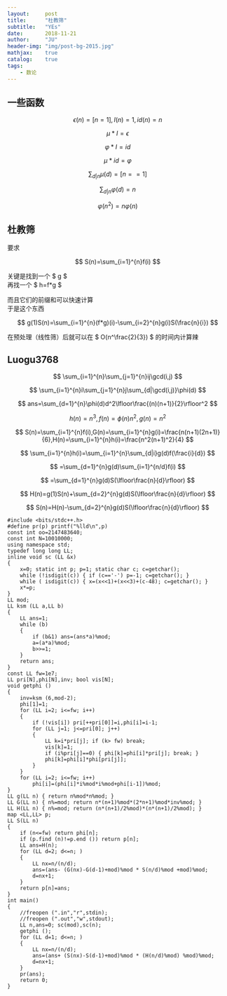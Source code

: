 ```yaml
---
layout:     post
title:      "杜教筛"
subtitle:   "YEs"
date:       2018-11-21
author:     "JU"
header-img: "img/post-bg-2015.jpg"
mathjax:    true
catalog:    true
tags:
    - 数论
---
```

## 一些函数

$$
\epsilon(n)=[n=1],I(n)=1,id(n)=n
$$

$$
\mu * I = \epsilon
$$

$$
\varphi*I=id
$$

$$
\mu*id=\varphi
$$

$$
\sum_{d|n}\mu(d)=[n==1]
$$

$$
\sum_{d|n}\varphi(d)=n
$$

$$
\varphi(n^2)=n\varphi(n)
$$


## 杜教筛
要求

$$
S(n)=\sum_{i=1}^{n}f(i)
$$

关键是找到一个 $ g $  
再找一个 $ h=f*g $  

而且它们的前缀和可以快速计算  
于是这个东西

$$
g(1)S(n)=\sum_{i=1}^{n}(f*g)(i)-\sum_{i=2}^{n}g(i)S(\frac{n}{i})
$$

在预处理（线性筛）后就可以在 $ O(n^\frac{2}{3}) $ 的时间内计算辣

## Luogu3768
$$
\sum_{i=1}^{n}\sum_{j=1}^{n}ij\gcd(i,j)
$$


$$
\sum_{i=1}^{n}i\sum_{j=1}^{n}j\sum_{d|\gcd(i,j)}\phi(d)
$$


$$
ans=\sum_{d=1}^{n}\phi(d)d^2\lfloor\frac{(n)(n+1)}{2}\rfloor^2
$$


$$
h(n)=n^3,f(n)=\phi(n)n^2,g(n)=n^2
$$


$$
S(n)=\sum_{i=1}^{n}f(i),G(n)=\sum_{i=1}^{n}g(i)=\frac{n(n+1)(2n+1)}{6},H(n)=\sum_{i=1}^{n}h(i)=\frac{n^2(n+1)^2}{4}
$$


$$
\sum_{i=1}^{n}h(i)=\sum_{i=1}^{n}\sum_{d|i}g(d)f(\frac{i}{d})
$$


$$
=\sum_{d=1}^{n}g(d)\sum_{i=1}^{n/d}f(i)
$$


$$
=\sum_{d=1}^{n}g(d)S(\lfloor\frac{n}{d}\rfloor)
$$


$$
H(n)=g(1)S(n)+\sum_{d=2}^{n}g(d)S(\lfloor\frac{n}{d}\rfloor)
$$


$$
S(n)=H(n)-\sum_{d=2}^{n}g(d)S(\lfloor\frac{n}{d}\rfloor)
$$

    #include <bits/stdc++.h>
    #define pr(p) printf("%lld\n",p)
    const int oo=2147483640;
    const int N=10010000;
    using namespace std;
    typedef long long LL;
    inline void sc (LL &x)
    {
        x=0; static int p; p=1; static char c; c=getchar();
        while (!isdigit(c)) { if (c=='-') p=-1; c=getchar(); }
        while ( isdigit(c)) { x=(x<<1)+(x<<3)+(c-48); c=getchar(); }
        x*=p;
    }
    LL mod;
    LL ksm (LL a,LL b)
    {
        LL ans=1;
        while (b)
        {
            if (b&1) ans=(ans*a)%mod;
            a=(a*a)%mod;
            b>>=1;
        }
        return ans;
    }
    const LL fw=1e7;
    LL pri[N],phi[N],inv; bool vis[N];
    void getphi ()
    {
        inv=ksm (6,mod-2);
        phi[1]=1;
        for (LL i=2; i<=fw; i++)
        {
            if (!vis[i]) pri[++pri[0]]=i,phi[i]=i-1;
            for (LL j=1; j<=pri[0]; j++)
            {
                LL k=i*pri[j]; if (k> fw) break;
                vis[k]=1;
                if (i%pri[j]==0) { phi[k]=phi[i]*pri[j]; break; }
                phi[k]=phi[i]*phi[pri[j]];
            }
        }
        for (LL i=2; i<=fw; i++)
            phi[i]=(phi[i]*i%mod*i%mod+phi[i-1])%mod;
    }
    LL g(LL n) { return n%mod*n%mod; }
    LL G(LL n) { n%=mod; return n*(n+1)%mod*(2*n+1)%mod*inv%mod; }
    LL H(LL n) { n%=mod; return (n*(n+1)/2%mod)*(n*(n+1)/2%mod); }
    map <LL,LL> p;
    LL S(LL n)
    {
        if (n<=fw) return phi[n];
        if (p.find (n)!=p.end ()) return p[n];
        LL ans=H(n);
        for (LL d=2; d<=n; )
        {
            LL nx=n/(n/d);
            ans=(ans- (G(nx)-G(d-1)+mod)%mod * S(n/d)%mod +mod)%mod;
            d=nx+1;
        }
        return p[n]=ans;
    }
    int main()
    {
        //freopen (".in","r",stdin);
        //freopen (".out","w",stdout);
        LL n,ans=0; sc(mod),sc(n);
        getphi ();
        for (LL d=1; d<=n; )
        {
            LL nx=n/(n/d);
            ans=(ans+ (S(nx)-S(d-1)+mod)%mod * (H(n/d)%mod) %mod)%mod;
            d=nx+1;
        }
        pr(ans);
        return 0;
    }
